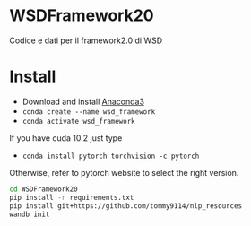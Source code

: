 # WSDFramework20
Codice e dati per il framework2.0 di WSD


# Install
- Download and install [Anaconda3](https://pytorch.org/get-started/locally/)
- ```conda create --name wsd_framework```
- ```conda activate wsd_framework```

If you have cuda 10.2 just type
- ```conda install pytorch torchvision -c pytorch```

Otherwise, refer to pytorch website to select the right version.
``` bash
cd WSDFramework20
pip install -r requirements.txt
pip install git+https://github.com/tommy9114/nlp_resources
wandb init
```
